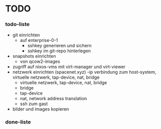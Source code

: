 # TODO

### todo-liste
- git einrichten
  - auf enterprise-0-1
    - sshkey generieren und sichern
    - sshkey im git-repo hinterlegen
- snapshots einrichten
  - von qcow2-images
- zugriff auf nixos-vms mit virt-manager und virt-viewer
- netzwerk einrichten (spacenet.xyz)
  -ip verbindung zum host-system, virtuelle netzwerk, tap-device, nat, bridge
  - virtuelle netzwerk, tap-device, nat, bridge
  - bridge
  - tap-device
  - nat, network address translation
  - ssh zum gast
- bilder und images kopieren

### done-liste
